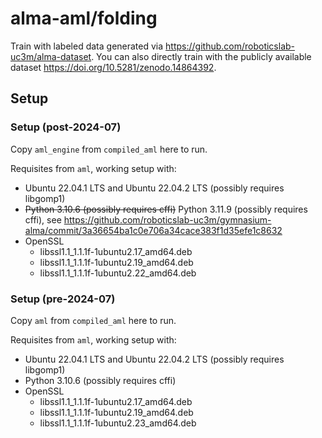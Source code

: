 # alma-aml/folding

Train with labeled data generated via <https://github.com/roboticslab-uc3m/alma-dataset>. You can also directly train with the publicly available dataset <https://doi.org/10.5281/zenodo.14864392>.

## Setup

### Setup (post-2024-07)

Copy `aml_engine` from `compiled_aml` here to run.

Requisites from `aml`, working setup with:
- Ubuntu 22.04.1 LTS and Ubuntu 22.04.2 LTS (possibly requires libgomp1)
- ~~Python 3.10.6 (possibly requires cffi)~~ Python 3.11.9 (possibly requires cffi), see <https://github.com/roboticslab-uc3m/gymnasium-alma/commit/3a36654ba1c0e706a34cace383f1d35efe1c8632>
- OpenSSL
  - libssl1.1_1.1.1f-1ubuntu2.17_amd64.deb
  - libssl1.1_1.1.1f-1ubuntu2.19_amd64.deb
  - libssl1.1_1.1.1f-1ubuntu2.22_amd64.deb

### Setup (pre-2024-07)

Copy `aml` from `compiled_aml` here to run.

Requisites from `aml`, working setup with:
- Ubuntu 22.04.1 LTS and Ubuntu 22.04.2 LTS (possibly requires libgomp1)
- Python 3.10.6 (possibly requires cffi)
- OpenSSL
  - libssl1.1_1.1.1f-1ubuntu2.17_amd64.deb
  - libssl1.1_1.1.1f-1ubuntu2.19_amd64.deb
  - libssl1.1_1.1.1f-1ubuntu2.23_amd64.deb
